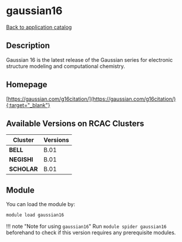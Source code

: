 # gaussian16

[Back to application catalog](../app_catalog.md)

## Description

Gaussian 16 is the latest release of the Gaussian series for electronic structure modeling and computational chemistry.

## Homepage

[https://gaussian.com/g16citation/](https://gaussian.com/g16citation/){:target="_blank"}

## Available Versions on RCAC Clusters

|Cluster|Versions|
|---|---|
**BELL**|B.01
**NEGISHI**|B.01
**SCHOLAR**|B.01

## Module

You can load the module by:

```bash
module load gaussian16
```

!!! note "Note for using `gaussian16`"
    Run `module spider gaussian16` beforehand to check if this version requires any prerequisite modules.
